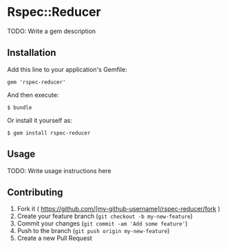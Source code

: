 # Rspec::Reducer

TODO: Write a gem description

## Installation

Add this line to your application's Gemfile:

    gem 'rspec-reducer'

And then execute:

    $ bundle

Or install it yourself as:

    $ gem install rspec-reducer

## Usage

TODO: Write usage instructions here

## Contributing

1. Fork it ( https://github.com/[my-github-username]/rspec-reducer/fork )
2. Create your feature branch (`git checkout -b my-new-feature`)
3. Commit your changes (`git commit -am 'Add some feature'`)
4. Push to the branch (`git push origin my-new-feature`)
5. Create a new Pull Request
